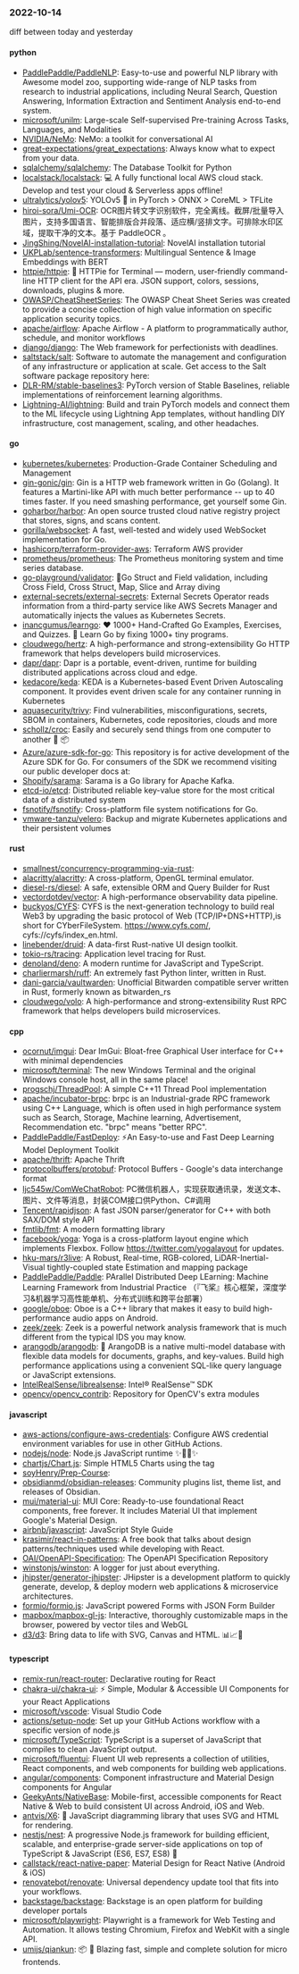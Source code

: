 ### 2022-10-14
diff between today and yesterday

#### python
* [PaddlePaddle/PaddleNLP](https://github.com/PaddlePaddle/PaddleNLP): Easy-to-use and powerful NLP library with Awesome model zoo, supporting wide-range of NLP tasks from research to industrial applications, including Neural Search, Question Answering, Information Extraction and Sentiment Analysis end-to-end system.
* [microsoft/unilm](https://github.com/microsoft/unilm): Large-scale Self-supervised Pre-training Across Tasks, Languages, and Modalities
* [NVIDIA/NeMo](https://github.com/NVIDIA/NeMo): NeMo: a toolkit for conversational AI
* [great-expectations/great_expectations](https://github.com/great-expectations/great_expectations): Always know what to expect from your data.
* [sqlalchemy/sqlalchemy](https://github.com/sqlalchemy/sqlalchemy): The Database Toolkit for Python
* [localstack/localstack](https://github.com/localstack/localstack): 💻 A fully functional local AWS cloud stack. Develop and test your cloud & Serverless apps offline!
* [ultralytics/yolov5](https://github.com/ultralytics/yolov5): YOLOv5 🚀 in PyTorch > ONNX > CoreML > TFLite
* [hiroi-sora/Umi-OCR](https://github.com/hiroi-sora/Umi-OCR): OCR图片转文字识别软件，完全离线。截屏/批量导入图片，支持多国语言、智能排版合并段落、适应横/竖排文字。可排除水印区域，提取干净的文本。基于 PaddleOCR 。
* [JingShing/NovelAI-installation-tutorial](https://github.com/JingShing/NovelAI-installation-tutorial): NovelAI installation tutorial
* [UKPLab/sentence-transformers](https://github.com/UKPLab/sentence-transformers): Multilingual Sentence & Image Embeddings with BERT
* [httpie/httpie](https://github.com/httpie/httpie): 🥧 HTTPie for Terminal — modern, user-friendly command-line HTTP client for the API era. JSON support, colors, sessions, downloads, plugins & more.
* [OWASP/CheatSheetSeries](https://github.com/OWASP/CheatSheetSeries): The OWASP Cheat Sheet Series was created to provide a concise collection of high value information on specific application security topics.
* [apache/airflow](https://github.com/apache/airflow): Apache Airflow - A platform to programmatically author, schedule, and monitor workflows
* [django/django](https://github.com/django/django): The Web framework for perfectionists with deadlines.
* [saltstack/salt](https://github.com/saltstack/salt): Software to automate the management and configuration of any infrastructure or application at scale. Get access to the Salt software package repository here:
* [DLR-RM/stable-baselines3](https://github.com/DLR-RM/stable-baselines3): PyTorch version of Stable Baselines, reliable implementations of reinforcement learning algorithms.
* [Lightning-AI/lightning](https://github.com/Lightning-AI/lightning): Build and train PyTorch models and connect them to the ML lifecycle using Lightning App templates, without handling DIY infrastructure, cost management, scaling, and other headaches.

#### go
* [kubernetes/kubernetes](https://github.com/kubernetes/kubernetes): Production-Grade Container Scheduling and Management
* [gin-gonic/gin](https://github.com/gin-gonic/gin): Gin is a HTTP web framework written in Go (Golang). It features a Martini-like API with much better performance -- up to 40 times faster. If you need smashing performance, get yourself some Gin.
* [goharbor/harbor](https://github.com/goharbor/harbor): An open source trusted cloud native registry project that stores, signs, and scans content.
* [gorilla/websocket](https://github.com/gorilla/websocket): A fast, well-tested and widely used WebSocket implementation for Go.
* [hashicorp/terraform-provider-aws](https://github.com/hashicorp/terraform-provider-aws): Terraform AWS provider
* [prometheus/prometheus](https://github.com/prometheus/prometheus): The Prometheus monitoring system and time series database.
* [go-playground/validator](https://github.com/go-playground/validator): 💯Go Struct and Field validation, including Cross Field, Cross Struct, Map, Slice and Array diving
* [external-secrets/external-secrets](https://github.com/external-secrets/external-secrets): External Secrets Operator reads information from a third-party service like AWS Secrets Manager and automatically injects the values as Kubernetes Secrets.
* [inancgumus/learngo](https://github.com/inancgumus/learngo): ❤️ 1000+ Hand-Crafted Go Examples, Exercises, and Quizzes. 🚀 Learn Go by fixing 1000+ tiny programs.
* [cloudwego/hertz](https://github.com/cloudwego/hertz): A high-performance and strong-extensibility Go HTTP framework that helps developers build microservices.
* [dapr/dapr](https://github.com/dapr/dapr): Dapr is a portable, event-driven, runtime for building distributed applications across cloud and edge.
* [kedacore/keda](https://github.com/kedacore/keda): KEDA is a Kubernetes-based Event Driven Autoscaling component. It provides event driven scale for any container running in Kubernetes
* [aquasecurity/trivy](https://github.com/aquasecurity/trivy): Find vulnerabilities, misconfigurations, secrets, SBOM in containers, Kubernetes, code repositories, clouds and more
* [schollz/croc](https://github.com/schollz/croc): Easily and securely send things from one computer to another 🐊 📦
* [Azure/azure-sdk-for-go](https://github.com/Azure/azure-sdk-for-go): This repository is for active development of the Azure SDK for Go. For consumers of the SDK we recommend visiting our public developer docs at:
* [Shopify/sarama](https://github.com/Shopify/sarama): Sarama is a Go library for Apache Kafka.
* [etcd-io/etcd](https://github.com/etcd-io/etcd): Distributed reliable key-value store for the most critical data of a distributed system
* [fsnotify/fsnotify](https://github.com/fsnotify/fsnotify): Cross-platform file system notifications for Go.
* [vmware-tanzu/velero](https://github.com/vmware-tanzu/velero): Backup and migrate Kubernetes applications and their persistent volumes

#### rust
* [smallnest/concurrency-programming-via-rust](https://github.com/smallnest/concurrency-programming-via-rust): 
* [alacritty/alacritty](https://github.com/alacritty/alacritty): A cross-platform, OpenGL terminal emulator.
* [diesel-rs/diesel](https://github.com/diesel-rs/diesel): A safe, extensible ORM and Query Builder for Rust
* [vectordotdev/vector](https://github.com/vectordotdev/vector): A high-performance observability data pipeline.
* [buckyos/CYFS](https://github.com/buckyos/CYFS): CYFS is the next-generation technology to build real Web3 by upgrading the basic protocol of Web (TCP/IP+DNS+HTTP),is short for CYberFileSystem. https://www.cyfs.com/, cyfs://cyfs/index_en.html.
* [linebender/druid](https://github.com/linebender/druid): A data-first Rust-native UI design toolkit.
* [tokio-rs/tracing](https://github.com/tokio-rs/tracing): Application level tracing for Rust.
* [denoland/deno](https://github.com/denoland/deno): A modern runtime for JavaScript and TypeScript.
* [charliermarsh/ruff](https://github.com/charliermarsh/ruff): An extremely fast Python linter, written in Rust.
* [dani-garcia/vaultwarden](https://github.com/dani-garcia/vaultwarden): Unofficial Bitwarden compatible server written in Rust, formerly known as bitwarden_rs
* [cloudwego/volo](https://github.com/cloudwego/volo): A high-performance and strong-extensibility Rust RPC framework that helps developers build microservices.

#### cpp
* [ocornut/imgui](https://github.com/ocornut/imgui): Dear ImGui: Bloat-free Graphical User interface for C++ with minimal dependencies
* [microsoft/terminal](https://github.com/microsoft/terminal): The new Windows Terminal and the original Windows console host, all in the same place!
* [progschj/ThreadPool](https://github.com/progschj/ThreadPool): A simple C++11 Thread Pool implementation
* [apache/incubator-brpc](https://github.com/apache/incubator-brpc): brpc is an Industrial-grade RPC framework using C++ Language, which is often used in high performance system such as Search, Storage, Machine learning, Advertisement, Recommendation etc. "brpc" means "better RPC".
* [PaddlePaddle/FastDeploy](https://github.com/PaddlePaddle/FastDeploy): ⚡️An Easy-to-use and Fast Deep Learning Model Deployment Toolkit
* [apache/thrift](https://github.com/apache/thrift): Apache Thrift
* [protocolbuffers/protobuf](https://github.com/protocolbuffers/protobuf): Protocol Buffers - Google's data interchange format
* [ljc545w/ComWeChatRobot](https://github.com/ljc545w/ComWeChatRobot): PC微信机器人，实现获取通讯录，发送文本、图片、文件等消息，封装COM接口供Python、C#调用
* [Tencent/rapidjson](https://github.com/Tencent/rapidjson): A fast JSON parser/generator for C++ with both SAX/DOM style API
* [fmtlib/fmt](https://github.com/fmtlib/fmt): A modern formatting library
* [facebook/yoga](https://github.com/facebook/yoga): Yoga is a cross-platform layout engine which implements Flexbox. Follow https://twitter.com/yogalayout for updates.
* [hku-mars/r3live](https://github.com/hku-mars/r3live): A Robust, Real-time, RGB-colored, LiDAR-Inertial-Visual tightly-coupled state Estimation and mapping package
* [PaddlePaddle/Paddle](https://github.com/PaddlePaddle/Paddle): PArallel Distributed Deep LEarning: Machine Learning Framework from Industrial Practice （『飞桨』核心框架，深度学习&机器学习高性能单机、分布式训练和跨平台部署）
* [google/oboe](https://github.com/google/oboe): Oboe is a C++ library that makes it easy to build high-performance audio apps on Android.
* [zeek/zeek](https://github.com/zeek/zeek): Zeek is a powerful network analysis framework that is much different from the typical IDS you may know.
* [arangodb/arangodb](https://github.com/arangodb/arangodb): 🥑 ArangoDB is a native multi-model database with flexible data models for documents, graphs, and key-values. Build high performance applications using a convenient SQL-like query language or JavaScript extensions.
* [IntelRealSense/librealsense](https://github.com/IntelRealSense/librealsense): Intel® RealSense™ SDK
* [opencv/opencv_contrib](https://github.com/opencv/opencv_contrib): Repository for OpenCV's extra modules

#### javascript
* [aws-actions/configure-aws-credentials](https://github.com/aws-actions/configure-aws-credentials): Configure AWS credential environment variables for use in other GitHub Actions.
* [nodejs/node](https://github.com/nodejs/node): Node.js JavaScript runtime ✨🐢🚀✨
* [chartjs/Chart.js](https://github.com/chartjs/Chart.js): Simple HTML5 Charts using the <canvas> tag
* [soyHenry/Prep-Course](https://github.com/soyHenry/Prep-Course): 
* [obsidianmd/obsidian-releases](https://github.com/obsidianmd/obsidian-releases): Community plugins list, theme list, and releases of Obsidian.
* [mui/material-ui](https://github.com/mui/material-ui): MUI Core: Ready-to-use foundational React components, free forever. It includes Material UI that implement Google's Material Design.
* [airbnb/javascript](https://github.com/airbnb/javascript): JavaScript Style Guide
* [krasimir/react-in-patterns](https://github.com/krasimir/react-in-patterns): A free book that talks about design patterns/techniques used while developing with React.
* [OAI/OpenAPI-Specification](https://github.com/OAI/OpenAPI-Specification): The OpenAPI Specification Repository
* [winstonjs/winston](https://github.com/winstonjs/winston): A logger for just about everything.
* [jhipster/generator-jhipster](https://github.com/jhipster/generator-jhipster): JHipster is a development platform to quickly generate, develop, & deploy modern web applications & microservice architectures.
* [formio/formio.js](https://github.com/formio/formio.js): JavaScript powered Forms with JSON Form Builder
* [mapbox/mapbox-gl-js](https://github.com/mapbox/mapbox-gl-js): Interactive, thoroughly customizable maps in the browser, powered by vector tiles and WebGL
* [d3/d3](https://github.com/d3/d3): Bring data to life with SVG, Canvas and HTML. 📊📈🎉

#### typescript
* [remix-run/react-router](https://github.com/remix-run/react-router): Declarative routing for React
* [chakra-ui/chakra-ui](https://github.com/chakra-ui/chakra-ui): ⚡️ Simple, Modular & Accessible UI Components for your React Applications
* [microsoft/vscode](https://github.com/microsoft/vscode): Visual Studio Code
* [actions/setup-node](https://github.com/actions/setup-node): Set up your GitHub Actions workflow with a specific version of node.js
* [microsoft/TypeScript](https://github.com/microsoft/TypeScript): TypeScript is a superset of JavaScript that compiles to clean JavaScript output.
* [microsoft/fluentui](https://github.com/microsoft/fluentui): Fluent UI web represents a collection of utilities, React components, and web components for building web applications.
* [angular/components](https://github.com/angular/components): Component infrastructure and Material Design components for Angular
* [GeekyAnts/NativeBase](https://github.com/GeekyAnts/NativeBase): Mobile-first, accessible components for React Native & Web to build consistent UI across Android, iOS and Web.
* [antvis/X6](https://github.com/antvis/X6): 🚀 JavaScript diagramming library that uses SVG and HTML for rendering.
* [nestjs/nest](https://github.com/nestjs/nest): A progressive Node.js framework for building efficient, scalable, and enterprise-grade server-side applications on top of TypeScript & JavaScript (ES6, ES7, ES8) 🚀
* [callstack/react-native-paper](https://github.com/callstack/react-native-paper): Material Design for React Native (Android & iOS)
* [renovatebot/renovate](https://github.com/renovatebot/renovate): Universal dependency update tool that fits into your workflows.
* [backstage/backstage](https://github.com/backstage/backstage): Backstage is an open platform for building developer portals
* [microsoft/playwright](https://github.com/microsoft/playwright): Playwright is a framework for Web Testing and Automation. It allows testing Chromium, Firefox and WebKit with a single API.
* [umijs/qiankun](https://github.com/umijs/qiankun): 📦 🚀 Blazing fast, simple and complete solution for micro frontends.
